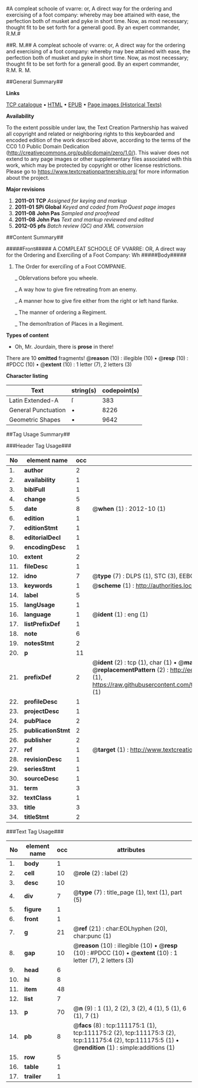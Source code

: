 #A compleat schoole of vvarre: or, A direct way for the ordering and exercising of a foot company: whereby may bee attained with ease, the perfection both of musket and pyke in short time. Now, as most necessary; thought fit to be set forth for a generall good. By an expert commander, R.M.#

##R. M.##
A compleat schoole of vvarre: or, A direct way for the ordering and exercising of a foot company: whereby may bee attained with ease, the perfection both of musket and pyke in short time. Now, as most necessary; thought fit to be set forth for a generall good. By an expert commander, R.M.
R. M.

##General Summary##

**Links**

[TCP catalogue](http://www.ota.ox.ac.uk/tcp/)  • 
[HTML](http://tei.it.ox.ac.uk/tcp/Texts-HTML/free/A89/A89548.html)  • 
[EPUB](http://tei.it.ox.ac.uk/tcp/Texts-EPUB/free/A89/A89548.epub) • 
[Page images (Historical Texts)](https://historicaltexts.jisc.ac.uk/eebo-99859109e)

**Availability**

To the extent possible under law, the Text Creation Partnership has waived all copyright and related or neighboring rights to this keyboarded and encoded edition of the work described above, according to the terms of the CC0 1.0 Public Domain Dedication (http://creativecommons.org/publicdomain/zero/1.0/). This waiver does not extend to any page images or other supplementary files associated with this work, which may be protected by copyright or other license restrictions. Please go to https://www.textcreationpartnership.org/ for more information about the project.

**Major revisions**

1. __2011-01__ __TCP__ *Assigned for keying and markup*
1. __2011-01__ __SPi Global__ *Keyed and coded from ProQuest page images*
1. __2011-08__ __John Pas__ *Sampled and proofread*
1. __2011-08__ __John Pas__ *Text and markup reviewed and edited*
1. __2012-05__ __pfs__ *Batch review (QC) and XML conversion*

##Content Summary##

#####Front#####
A COMPLEAT SCHOOLE OF VVARRE: OR, A direct way for the Ordering and Exerciſing of a Foot Company: Wh
#####Body#####

1. The Order for exerciſing of a Foot COMPANIE.

    _ Obſervations before you wheele.

    _ A way how to give fire retreating from an enemy.

    _ A manner how to give fire either from the right or left hand flanke.

    _ The manner of ordering a Regiment.

    _ The demonſtration of Places in a Regiment.

**Types of content**

  * Oh, Mr. Jourdain, there is **prose** in there!

There are 10 **omitted** fragments! 
 @__reason__ (10) : illegible (10)  •  @__resp__ (10) : #PDCC (10)  •  @__extent__ (10) : 1 letter (7), 2 letters (3)

**Character listing**


|Text|string(s)|codepoint(s)|
|---|---|---|
|Latin Extended-A|ſ|383|
|General Punctuation|•|8226|
|Geometric Shapes|▪|9642|

##Tag Usage Summary##

###Header Tag Usage###

|No|element name|occ|attributes|
|---|---|---|---|
|1.|__author__|2||
|2.|__availability__|1||
|3.|__biblFull__|1||
|4.|__change__|5||
|5.|__date__|8| @__when__ (1) : 2012-10 (1)|
|6.|__edition__|1||
|7.|__editionStmt__|1||
|8.|__editorialDecl__|1||
|9.|__encodingDesc__|1||
|10.|__extent__|2||
|11.|__fileDesc__|1||
|12.|__idno__|7| @__type__ (7) : DLPS (1), STC (3), EEBO-CITATION (1), PROQUEST (1), VID (1)|
|13.|__keywords__|1| @__scheme__ (1) : http://authorities.loc.gov/ (1)|
|14.|__label__|5||
|15.|__langUsage__|1||
|16.|__language__|1| @__ident__ (1) : eng (1)|
|17.|__listPrefixDef__|1||
|18.|__note__|6||
|19.|__notesStmt__|2||
|20.|__p__|11||
|21.|__prefixDef__|2| @__ident__ (2) : tcp (1), char (1)  •  @__matchPattern__ (2) : ([0-9\-]+):([0-9IVX]+) (1), (.+) (1)  •  @__replacementPattern__ (2) : http://eebo.chadwyck.com/downloadtiff?vid=$1&page=$2 (1), https://raw.githubusercontent.com/textcreationpartnership/Texts/master/tcpchars.xml#$1 (1)|
|22.|__profileDesc__|1||
|23.|__projectDesc__|1||
|24.|__pubPlace__|2||
|25.|__publicationStmt__|2||
|26.|__publisher__|2||
|27.|__ref__|1| @__target__ (1) : http://www.textcreationpartnership.org/docs/. (1)|
|28.|__revisionDesc__|1||
|29.|__seriesStmt__|1||
|30.|__sourceDesc__|1||
|31.|__term__|3||
|32.|__textClass__|1||
|33.|__title__|3||
|34.|__titleStmt__|2||


###Text Tag Usage###

|No|element name|occ|attributes|
|---|---|---|---|
|1.|__body__|1||
|2.|__cell__|10| @__role__ (2) : label (2)|
|3.|__desc__|10||
|4.|__div__|7| @__type__ (7) : title_page (1), text (1), part (5)|
|5.|__figure__|1||
|6.|__front__|1||
|7.|__g__|21| @__ref__ (21) : char:EOLhyphen (20), char:punc (1)|
|8.|__gap__|10| @__reason__ (10) : illegible (10)  •  @__resp__ (10) : #PDCC (10)  •  @__extent__ (10) : 1 letter (7), 2 letters (3)|
|9.|__head__|6||
|10.|__hi__|8||
|11.|__item__|48||
|12.|__list__|7||
|13.|__p__|70| @__n__ (9) : 1 (1), 2 (2), 3 (2), 4 (1), 5 (1), 6 (1), 7 (1)|
|14.|__pb__|8| @__facs__ (8) : tcp:111175:1 (1), tcp:111175:2 (2), tcp:111175:3 (2), tcp:111175:4 (2), tcp:111175:5 (1)  •  @__rendition__ (1) : simple:additions (1)|
|15.|__row__|5||
|16.|__table__|1||
|17.|__trailer__|1||
